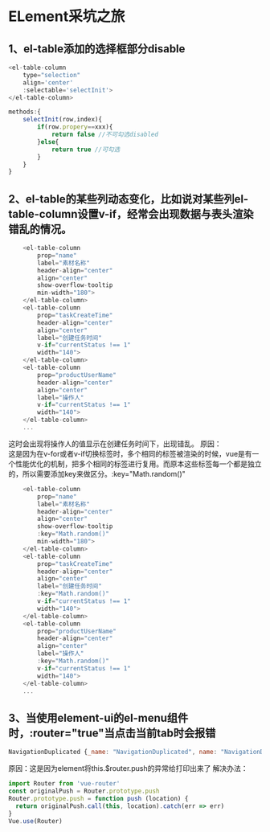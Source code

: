 # ELement采坑之旅
## 1、el-table添加的选择框部分disable

```javascript
<el-table-column
    type="selection"
    align='center'
    :selectable='selectInit'>
</el-table-column>
```

```javascript
methods:{
    selectInit(row,index){
        if(row.propery==xxx){
            return false //不可勾选disabled
        }else{
            return true //可勾选
        }
    }
}
```
## 2、el-table的某些列动态变化，比如说对某些列el-table-column设置v-if，经常会出现数据与表头渲染错乱的情况。 

```javascript
    <el-table-column
        prop="name"
        label="素材名称"
        header-align="center"
        align="center"
        show-overflow-tooltip
        min-width="180">
    </el-table-column>
    <el-table-column
        prop="taskCreateTime"
        header-align="center"
        align="center"
        label="创建任务时间"
        v-if="currentStatus !== 1"
        width="140">
    </el-table-column>
    <el-table-column
        prop="productUserName"
        header-align="center"
        align="center"
        label="操作人"
        v-if="currentStatus !== 1"
        width="140">
    </el-table-column>
    ...
```
这时会出现将操作人的值显示在创建任务时间下，出现错乱。
原因：  
这是因为在v-for或者v-if切换标签时，多个相同的标签被渲染的时候，vue是有一个性能优化的机制，把多个相同的标签进行复用。而原本这些标签每一个都是独立的，所以需要添加key来做区分。:key="Math.random()"
```javascript
    <el-table-column
        prop="name"
        label="素材名称"
        header-align="center"
        align="center"
        show-overflow-tooltip
        :key="Math.random()"
        min-width="180">
    </el-table-column>
    <el-table-column
        prop="taskCreateTime"
        header-align="center"
        align="center"
        label="创建任务时间"
        :key="Math.random()"
        v-if="currentStatus !== 1"
        width="140">
    </el-table-column>
    <el-table-column
        prop="productUserName"
        header-align="center"
        align="center"
        label="操作人"
        :key="Math.random()"
        v-if="currentStatus !== 1"
        width="140">
    </el-table-column>
    ...
```

## 3、当使用element-ui的el-menu组件时，:router="true"当点击当前tab时会报错
```javascript
NavigationDuplicated {_name: "NavigationDuplicated", name: "NavigationDuplicated"}
```
原因：这是因为element将this.$router.push的异常给打印出来了
解决办法：

```javascript
import Router from 'vue-router'
const originalPush = Router.prototype.push
Router.prototype.push = function push (location) {
  return originalPush.call(this, location).catch(err => err)
}
Vue.use(Router)
```